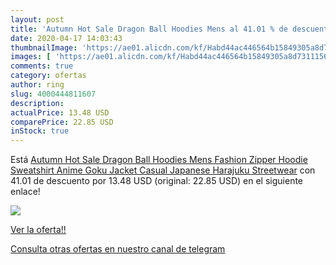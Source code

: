 ```yaml
---
layout: post
title: 'Autumn Hot Sale Dragon Ball Hoodies Mens al 41.01 % de descuento'
date: 2020-04-17 14:03:43
thumbnailImage: 'https://ae01.alicdn.com/kf/Habd44ac446564b15849305a8d7311156R/Autumn-Hot-Sale-Dragon-Ball-Hoodies-Mens-Fashion-Zipper-Hoodie-Sweatshirt-Anime-Goku-Jacket-Casual-Japanese.jpg_350x350._SL200_.jpg'
images: [ 'https://ae01.alicdn.com/kf/Habd44ac446564b15849305a8d7311156R/Autumn-Hot-Sale-Dragon-Ball-Hoodies-Mens-Fashion-Zipper-Hoodie-Sweatshirt-Anime-Goku-Jacket-Casual-Japanese.jpg_350x350._SL200_.jpg' ]
comments: true
category: ofertas
author: ring
slug: 4000444811607
description:
actualPrice: 13.48 USD
comparePrice: 22.85 USD
inStock: true
---
```


Está [Autumn Hot Sale Dragon Ball Hoodies Mens Fashion Zipper Hoodie Sweatshirt Anime Goku Jacket Casual Japanese Harajuku Streetwear](https://www.amazon.com/dp/4000444811607/?tag=redken08-20) con 41.01 de descuento por 13.48 USD (original: 22.85 USD) en el siguiente enlace!

[![](https://ae01.alicdn.com/kf/Habd44ac446564b15849305a8d7311156R/Autumn-Hot-Sale-Dragon-Ball-Hoodies-Mens-Fashion-Zipper-Hoodie-Sweatshirt-Anime-Goku-Jacket-Casual-Japanese.jpg_350x350._SL200_.jpg)](https://www.amazon.com/dp/4000444811607/?tag=redken08-20)

[Ver la oferta!!](https://www.amazon.com/dp/4000444811607/?tag=redken08-20)

[Consulta otras ofertas en nuestro canal de telegram](https://t.me/s/ofertas25)
